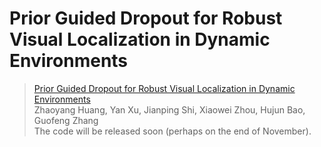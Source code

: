 # Prior Guided Dropout for Robust Visual Localization in Dynamic Environments
> [Prior Guided Dropout for Robust Visual Localization in Dynamic Environments](http://openaccess.thecvf.com/content_ICCV_2019/papers/Huang_Prior_Guided_Dropout_for_Robust_Visual_Localization_in_Dynamic_Environments_ICCV_2019_paper.pdf)  
>Zhaoyang Huang, Yan Xu, Jianping Shi, Xiaowei Zhou, Hujun Bao, Guofeng Zhang  
>The code will be released soon (perhaps on the end of November).
